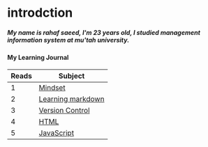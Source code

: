 # introdction 
##### My name is rahaf saeed, I'm 23 years old, I studied management information system at mu'tah university. 



#### My Learning  Journal


| Reads      | Subject |
| ----------- | ----------- |
| 1      | [Mindset](https://rahaf97ss.github.io/reading_notes/mindset)       |
| 2   | [Learning markdown](https://rahaf97ss.github.io/reading_notes/learningmarkdown)        |
| 3   | [Version Control](https://rahaf97ss.github.io/reading_notes/versioncontrol)        |
| 4  | [HTML](https://rahaf97ss.github.io/reading_notes/html)        |
| 5  | [JavaScript](https://rahaf97ss.github.io/reading_notes/javascript)        |
